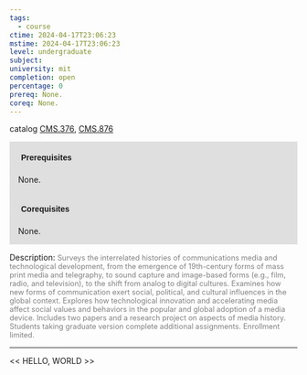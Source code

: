 ```yaml
---
tags:
  - course
ctime: 2024-04-17T23:06:23
mstime: 2024-04-17T23:06:23
level: undergraduate
subject: 
university: mit
completion: open
percentage: 0
prereq: None.
coreq: None.
---
```


catalog [CMS.376](http://student.mit.edu/catalog/mCMSa.html#CMS.376), [CMS.876](http://student.mit.edu/catalog/mCMSa.html#CMS.876)

<span style="display: block; padding: 15px; background-color: rgb(100, 100, 100, 0.2);"><font id="m_prereq72_0" style="display: block; font-family: Arial, sans-serif; font-weight: bold; padding: 5px">Prerequisites</font><br><span id="prereq72_0">None.</span></span>
<span style="display: block; padding: 15px; background-color: rgb(100, 100, 100, 0.2);"><font id="m_coreq72_0" style="display: block; font-family: Arial, sans-serif; font-weight: bold; padding: 5px">Corequisites</font><br><span id="coreq72_0">None.</span></span>

<font style="">Description:</font>
<font style="color: grey; font-size: 0.8rem;">Surveys the interrelated histories of communications media and technological development, from the emergence of 19th-century forms of mass print media and telegraphy, to sound capture and image-based forms (e.g., film, radio, and television), to the shift from analog to digital cultures. Examines how new forms of communication exert social, political, and cultural influences in the global context. Explores how technological innovation and accelerating media affect social values and behaviors in the popular and global adoption of a media device. Includes two papers and a research project on aspects of media history. Students taking graduate version complete additional assignments. Enrollment limited.</font>



---

<< HELLO, WORLD >>
